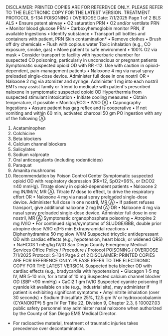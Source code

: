 DISCLAIMER: PRINTED COPIES ARE FOR REFERENCE ONLY. PLEASE REFER TO THE ELECTRONIC COPY FOR THE LATEST VERSION.
TREATMENT PROTOCOL S-134
POISONING / OVERDOSE
Date: 7/1/2025 Page 1 of 2
BLS ALS
• Ensure patent airway
• O2 saturation PRN
• O2 and/or ventilate PRN
• Monitor blood glucose PRN
• Carboxyhemoglobin monitor PRN, if available
Ingestions
• Identify substance
• Transport pill bottles and containers with
patient, PRN
Skin contamination*
• Remove clothes
• Brush off dry chemicals
• Flush with copious water
Toxic inhalation (e.g., CO exposure, smoke,
gas)
• Move patient to safe environment
• 100% O2 via mask
• Consider transport to facility with hyperbaric
chamber for suspected CO poisoning,
particularly in unconscious or pregnant
patients
Symptomatic suspected opioid OD with RR
<12. Use with caution in opioid-dependent,
pain-management patients
• Naloxone 4 mg via nasal spray preloaded
single-dose device. Administer full dose in
one nostril
OR
• Naloxone 2 mg via atomizer and syringe.
Administer 1 mg into each nostril
EMTs may assist family or friend to medicate
with patient's prescribed naloxone in
symptomatic suspected opioid OD
Hyperthermia from suspected stimulant
intoxication
• Initiate cooling measures
• Obtain temperature, if possible
• Monitor/ECG
• IV/IO Ⓐ
• Capnography
Ingestions
• Assure patient has gag reflex and is cooperative
• If not vomiting and within 60 min, activated charcoal 50 gm PO
ingestion with any of the following Ⓐ:
1. Acetaminophen
2. Colchicine
3. Beta blockers
4. Calcium channel blockers
5. Salicylates
6. Sodium valproate
7. Oral anticoagulants (including rodenticides)
8. Paraquat
9. Amanita mushrooms
10. Recommendation by Poison Control Center
Symptomatic suspected opioid OD with respiratory
depression (RR<12, SpO2<96%, or EtCO2 ≥40 mmHg).
Titrate slowly in opioid-dependent patients
• Naloxone 2 mg IN/IM/IV, MR Ⓐ. Titrate IV dose to effect, to
drive the respiratory effort
OR
• Naloxone 4 mg via nasal spray preloaded single-dose device.
Administer full dose in one nostril, MR Ⓐ
• If patient refuses transport, give additional naloxone 2 mg IM Ⓐ
OR
• Naloxone 4 mg via nasal spray preloaded single-dose device.
Administer full dose in one nostril, MR Ⓐ
Symptomatic organophosphate poisoning
• Atropine 2 mg IV/IO
• For continued signs/symptoms of SLUDGE/BBB, double prior
atropine dose IV/IO q3-5 min
Extrapyramidal reactions
• Diphenhydramine 50 mg slow IV/IM
Suspected tricyclic antidepressant OD with cardiac effects
(e.g., hypotension, heart block, or widened QRS)
• NaHCO3 1 mEq/kg IV/IO
San Diego County Emergency Medical Services Office
Policy / Procedure / Protocol
POISONING / OVERDOSE 7/1/2025
Protocol: S-134 Page 2 of 2
DISCLAIMER: PRINTED COPIES ARE FOR REFERENCE ONLY. PLEASE REFER TO THE ELECTRONIC COPY FOR THE LATEST VERSION.
Suspected beta blocker OD with cardiac effects (e.g.,
bradycardia with hypotension)
• Glucagon 1-5 mg IV, MR 5-10 min, for a total of 10 mg
Suspected calcium channel blocker OD
(SBP <90 mmHg)
• CaCl2 1 gm IV/IO
Suspected cyanide poisoning
If cyanide kit available on site (e.g., industrial site), may administer
if patient is exhibiting significant symptoms
• Amyl nitrite inhalation (over 30 seconds)
• Sodium thiosulfate 25%, 12.5 gm IV or hydroxocobalamin
(CYANOKIT®) 5 gm IV
 Per Title 22, Division 9, Chapter 2.3, § 100027.03 public safety personnel may administer nasal naloxone when
authorized by the County of San Diego EMS Medical Director.
* For radioactive material, treatment of traumatic injuries takes precedence over decontamination.

